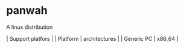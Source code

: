 # panwah
A linux distribution

| Support platfors |
| Platform | architectures |
| Generic PC | x86_64 |

